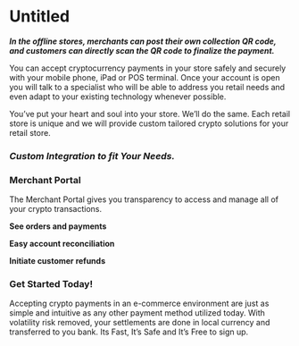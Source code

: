 # Untitled

_**In the offline stores, merchants can post their own collection QR code, and customers can directly scan the QR code to finalize the payment.**_

You can accept cryptocurrency payments in your store safely and securely with your mobile phone, iPad or POS terminal. Once your account is open you will talk to a specialist who will be able to address you retail needs and even adapt to your existing technology whenever possible.

You’ve put your heart and soul into your store. We’ll do the same. Each retail store is unique and we will provide custom tailored crypto solutions for your retail store.

### _Custom Integration to fit Your Needs._

### Merchant Portal

The Merchant Portal gives you transparency to access and manage all of your crypto transactions.

**See orders and payments**

**Easy account reconciliation**

**Initiate customer refunds**

### Get Started Today!

Accepting crypto payments in an e-commerce environment are just as simple and intuitive as any other payment method utilized today. With volatility risk removed, your settlements are done in local currency and transferred to you bank. Its Fast, It’s Safe and It’s Free to sign up.
